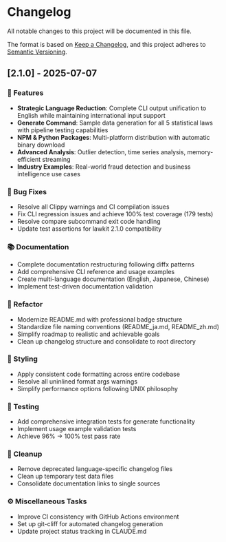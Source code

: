 # Changelog

All notable changes to this project will be documented in this file.

The format is based on [Keep a Changelog](https://keepachangelog.com/en/1.1.0/),
and this project adheres to [Semantic Versioning](https://semver.org/spec/v2.0.0.html).

## [2.1.0] - 2025-07-07

### 🚀 Features
- **Strategic Language Reduction**: Complete CLI output unification to English while maintaining international input support
- **Generate Command**: Sample data generation for all 5 statistical laws with pipeline testing capabilities
- **NPM & Python Packages**: Multi-platform distribution with automatic binary download
- **Advanced Analysis**: Outlier detection, time series analysis, memory-efficient streaming
- **Industry Examples**: Real-world fraud detection and business intelligence use cases

### 🐛 Bug Fixes
- Resolve all Clippy warnings and CI compilation issues
- Fix CLI regression issues and achieve 100% test coverage (179 tests)
- Resolve compare subcommand exit code handling
- Update test assertions for lawkit 2.1.0 compatibility

### 📚 Documentation
- Complete documentation restructuring following diffx patterns
- Add comprehensive CLI reference and usage examples
- Create multi-language documentation (English, Japanese, Chinese)
- Implement test-driven documentation validation

### 🚜 Refactor
- Modernize README.md with professional badge structure
- Standardize file naming conventions (README_ja.md, README_zh.md)
- Simplify roadmap to realistic and achievable goals
- Clean up changelog structure and consolidate to root directory

### 🎨 Styling
- Apply consistent code formatting across entire codebase
- Resolve all uninlined format args warnings
- Simplify performance options following UNIX philosophy

### 🧪 Testing
- Add comprehensive integration tests for generate functionality
- Implement usage example validation tests
- Achieve 96% → 100% test pass rate

### 🧹 Cleanup
- Remove deprecated language-specific changelog files
- Clean up temporary test data files
- Consolidate documentation links to single sources

### ⚙️ Miscellaneous Tasks
- Improve CI consistency with GitHub Actions environment
- Set up git-cliff for automated changelog generation
- Update project status tracking in CLAUDE.md

<!-- generated by git-cliff -->